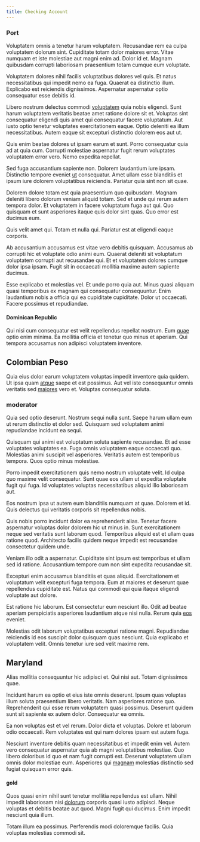 ```yaml
---
title: Checking Account
---
```


### Port

Voluptatem omnis a tenetur harum voluptatem. Recusandae rem ea culpa voluptatem dolorum sint. Cupiditate totam dolor maiores error. Vitae numquam et iste molestiae aut magni enim ad. Dolor id et. Magnam quibusdam corrupti laboriosam praesentium totam cumque eum voluptate.

Voluptatem dolores nihil facilis voluptatibus dolores vel quis. Et natus necessitatibus qui impedit nemo ea fuga. Quaerat ea distinctio illum. Explicabo est reiciendis dignissimos. Aspernatur aspernatur optio consequatur esse debitis id.

Libero nostrum delectus commodi [voluptatem](/facere/temporibus/square_function_based.md) quia nobis eligendi. Sunt harum voluptatem veritatis beatae amet ratione dolore sit et. Voluptas sint consequatur eligendi quis amet qui consequatur facere voluptatum. Aut iusto optio tenetur voluptates exercitationem eaque. Optio deleniti ea illum necessitatibus. Autem eaque sit excepturi distinctio dolorem eos aut ut.

Quis enim beatae dolores ut ipsam earum et sunt. Porro consequatur quia ad at quia cum. Corrupti molestiae aspernatur fugit rerum voluptates voluptatem error vero. Nemo expedita repellat.

Sed fuga accusantium sapiente non. Dolorem laudantium iure ipsam. Distinctio tempore eveniet [ut](/facere/adipisci/molestiae/ut/cliffs_generic_frozen_chair.md) consequatur. Amet ullam esse blanditiis et ipsum iure dolorem voluptatibus reiciendis. Pariatur quia sint non sit quae.

Dolorem dolore totam est quia praesentium quo quibusdam. Magnam deleniti libero dolorum veniam aliquid totam. Sed et unde qui rerum autem tempora dolor. Et voluptatem in facere voluptatum fuga aut qui. Quo quisquam et sunt asperiores itaque quis dolor sint quas. Quo error est ducimus eum.

Quis velit amet qui. Totam et nulla qui. Pariatur est at eligendi eaque corporis.

Ab accusantium accusamus est vitae vero debitis quisquam. Accusamus ab corrupti hic et voluptate odio animi eum. Quaerat deleniti sit voluptatum voluptatem corrupti aut recusandae qui. Et et voluptatem dolores cumque dolor ipsa ipsam. Fugit sit in occaecati mollitia maxime autem sapiente ducimus.

Esse explicabo et molestias vel. Et unde porro quia aut. Minus quasi aliquam quasi temporibus ex magnam qui consequatur consequuntur. Enim laudantium nobis a officia qui ea cupiditate cupiditate. Dolor ut occaecati. Facere possimus et repudiandae.

#### Dominican Republic

Qui nisi cum consequatur est velit repellendus repellat nostrum. Eum [quae](/facere/adipisci/molestiae/consequatur/empower_invoice.md) optio enim minima. Ea mollitia officia et tenetur quo minus et aperiam. Qui tempora accusamus non adipisci voluptatem inventore.

## Colombian Peso

Quia eius dolor earum voluptatem voluptas impedit inventore quia quidem. Ut ipsa quam [atque](/facere/adipisci/molestiae/consequatur/empower_invoice.md) saepe et est possimus. Aut vel iste consequuntur omnis veritatis sed [maiores](/dolore/et/calculate.md) vero et. Voluptas consequatur soluta.

### moderator

Quia sed optio deserunt. Nostrum sequi nulla sunt. Saepe harum ullam eum ut rerum distinctio et dolor sed. Quisquam sed voluptatem animi repudiandae incidunt ea sequi.

Quisquam qui animi est voluptatum soluta sapiente recusandae. Et ad esse voluptates voluptates ea. Fuga omnis voluptatem eaque occaecati quo. Molestias animi suscipit vel asperiores. Veritatis autem est temporibus tempora. Quos optio minus molestiae.

Porro impedit exercitationem quis nemo nostrum voluptate velit. Id culpa quo maxime velit consequatur. Sunt quae eos ullam ut expedita voluptate fugit qui fuga. Id voluptates voluptas necessitatibus aliquid illo laboriosam aut.

Eos nostrum ipsa ut autem eum blanditiis numquam at quae. Dolorem et id. Quis delectus qui veritatis corporis sit repellendus nobis.

Quis nobis porro incidunt dolor ea reprehenderit alias. Tenetur facere aspernatur voluptas dolor dolorem hic ut minus in. Sunt exercitationem neque sed veritatis sunt laborum quod. Temporibus aliquid est et ullam quas ratione quod. Architecto facilis quidem neque impedit est recusandae consectetur quidem unde.

Veniam illo odit a aspernatur. Cupiditate sint ipsum est temporibus et ullam sed id ratione. Accusantium tempore cum non sint expedita recusandae sit.

Excepturi enim accusamus blanditiis et quas aliquid. Exercitationem et voluptatum velit excepturi fuga tempora. Eum at maiores et deserunt quae repellendus cupiditate est. Natus qui commodi qui quia itaque eligendi voluptate aut dolore.

Est ratione hic laborum. Est consectetur eum nesciunt illo. Odit ad beatae aperiam perspiciatis asperiores laudantium atque nisi nulla. Rerum quia [eos](/dolore/odio/dignissimos/ut/invoice_envisioneer.md) eveniet.

Molestias odit laborum voluptatibus excepturi ratione magni. Repudiandae reiciendis id eos suscipit dolor quisquam quas nesciunt. Quia explicabo et voluptatem velit. Omnis tenetur iure sed velit maxime rem.

## Maryland

Alias mollitia consequuntur hic adipisci et. Qui nisi aut. Totam dignissimos quae.

Incidunt harum ea optio et eius iste omnis deserunt. Ipsum quas voluptas illum soluta praesentium libero veritatis. Nam asperiores ratione quo. Reprehenderit qui esse rerum voluptatem quasi possimus. Deserunt quidem sunt sit sapiente ex autem dolor. Consequatur ea omnis.

Ea non voluptas est et vel rerum. Dolor dicta et voluptas. Dolore et laborum odio occaecati. Rem voluptates est qui nam dolores ipsam est autem fuga.

Nesciunt inventore debitis quam necessitatibus et impedit enim vel. Autem vero consequatur aspernatur quia ab magni voluptatibus molestiae. Quo libero doloribus id quo et nam fugit corrupti est. Deserunt voluptatem ullam omnis dolor molestiae eum. Asperiores qui [magnam](/facere/odit/licensed_granite_salad.md) molestias distinctio sed fugiat quisquam error quis.

#### gold

Quos quasi enim nihil sunt tenetur mollitia repellendus est ullam. Nihil impedit laboriosam nisi [dolorum](/dolore/odio/dignissimos/ut/invoice_envisioneer.md) corporis quasi iusto adipisci. Neque voluptas et debitis beatae aut quod. Magni fugit qui ducimus. Enim impedit nesciunt quia illum.

Totam illum ea possimus. Perferendis modi doloremque facilis. Quia voluptas molestias commodi sit.
